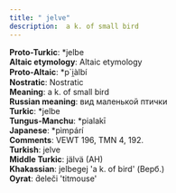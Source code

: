 ```yaml
---
title: " jelve"
description:  a k. of small bird
---
```


<strong>Proto-Turkic</strong>:  *jelbe<br>
<strong>Altaic etymology</strong>:  Altaic etymology<br>
<strong> Proto-Altaic</strong>:  *p`i̯àlbí<br>
<strong>Nostratic</strong>:  Nostratic<br>
<strong>Meaning</strong>:  a k. of small bird<br>
<strong>Russian meaning</strong>:  вид маленькой птички<br>
<strong>Turkic</strong>:  *jelbe<br>
<strong>Tungus-Manchu</strong>:  *pialakī<br>
<strong>Japanese</strong>:  *pìmpárí<br>
<strong>Comments</strong>:  VEWT 196, TMN 4, 192.<br>
<strong>Turkish</strong>:  jelve<br>
<strong>Middle Turkic</strong>:  jälvä (AH)<br>
<strong>Khakassian</strong>:  jelbegej 'a k. of bird' (Верб.)<br>
<strong>Oyrat</strong>:  d́eleči 'titmouse'<br>


